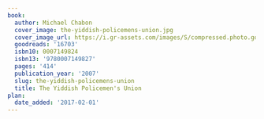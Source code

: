 ```yaml
---
book:
  author: Michael Chabon
  cover_image: the-yiddish-policemens-union.jpg
  cover_image_url: https://i.gr-assets.com/images/S/compressed.photo.goodreads.com/books/1557172798l/16703._SX98_.jpg
  goodreads: '16703'
  isbn10: 0007149824
  isbn13: '9780007149827'
  pages: '414'
  publication_year: '2007'
  slug: the-yiddish-policemens-union
  title: The Yiddish Policemen's Union
plan:
  date_added: '2017-02-01'
---
```

